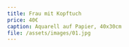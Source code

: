 ```yaml
---
title: Frau mit Kopftuch
price: 40€
caption: Aquarell auf Papier, 40x30cm
file: /assets/images/01.jpg
---
```

